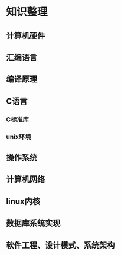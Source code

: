 # 知识整理
## 计算机硬件
## 汇编语言
## 编译原理
## C语言
### C标准库
### unix环境
## 操作系统
## 计算机网络
## linux内核
## 数据库系统实现
## 软件工程、设计模式、系统架构
